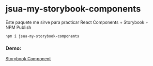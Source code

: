 # jsua-my-storybook-components

Este paquete me sirve para practicar React Components + Storybook + NPM Publish

```
npm i jsua-my-storybook-components
```
### Demo:
[Storybook Component](https://usuga1931.github.io/sb-components/?path=/story/ui-mylabel--basic)
